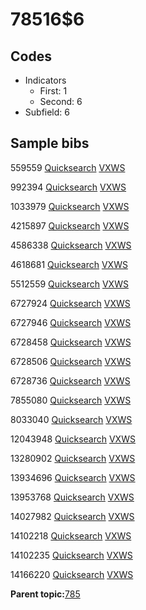 # 78516$6

## Codes

-   Indicators
    -   First: 1
    -   Second: 6
-   Subfield: 6

## Sample bibs

559559 [Quicksearch](https://search.library.yale.edu/catalog/559559) [VXWS](http://prodorbis.library.yale.edu:7014/vxws/GetHoldingsService?bibId=559559)

992394 [Quicksearch](https://search.library.yale.edu/catalog/992394) [VXWS](http://prodorbis.library.yale.edu:7014/vxws/GetHoldingsService?bibId=992394)

1033979 [Quicksearch](https://search.library.yale.edu/catalog/1033979) [VXWS](http://prodorbis.library.yale.edu:7014/vxws/GetHoldingsService?bibId=1033979)

4215897 [Quicksearch](https://search.library.yale.edu/catalog/4215897) [VXWS](http://prodorbis.library.yale.edu:7014/vxws/GetHoldingsService?bibId=4215897)

4586338 [Quicksearch](https://search.library.yale.edu/catalog/4586338) [VXWS](http://prodorbis.library.yale.edu:7014/vxws/GetHoldingsService?bibId=4586338)

4618681 [Quicksearch](https://search.library.yale.edu/catalog/4618681) [VXWS](http://prodorbis.library.yale.edu:7014/vxws/GetHoldingsService?bibId=4618681)

5512559 [Quicksearch](https://search.library.yale.edu/catalog/5512559) [VXWS](http://prodorbis.library.yale.edu:7014/vxws/GetHoldingsService?bibId=5512559)

6727924 [Quicksearch](https://search.library.yale.edu/catalog/6727924) [VXWS](http://prodorbis.library.yale.edu:7014/vxws/GetHoldingsService?bibId=6727924)

6727946 [Quicksearch](https://search.library.yale.edu/catalog/6727946) [VXWS](http://prodorbis.library.yale.edu:7014/vxws/GetHoldingsService?bibId=6727946)

6728458 [Quicksearch](https://search.library.yale.edu/catalog/6728458) [VXWS](http://prodorbis.library.yale.edu:7014/vxws/GetHoldingsService?bibId=6728458)

6728506 [Quicksearch](https://search.library.yale.edu/catalog/6728506) [VXWS](http://prodorbis.library.yale.edu:7014/vxws/GetHoldingsService?bibId=6728506)

6728736 [Quicksearch](https://search.library.yale.edu/catalog/6728736) [VXWS](http://prodorbis.library.yale.edu:7014/vxws/GetHoldingsService?bibId=6728736)

7855080 [Quicksearch](https://search.library.yale.edu/catalog/7855080) [VXWS](http://prodorbis.library.yale.edu:7014/vxws/GetHoldingsService?bibId=7855080)

8033040 [Quicksearch](https://search.library.yale.edu/catalog/8033040) [VXWS](http://prodorbis.library.yale.edu:7014/vxws/GetHoldingsService?bibId=8033040)

12043948 [Quicksearch](https://search.library.yale.edu/catalog/12043948) [VXWS](http://prodorbis.library.yale.edu:7014/vxws/GetHoldingsService?bibId=12043948)

13280902 [Quicksearch](https://search.library.yale.edu/catalog/13280902) [VXWS](http://prodorbis.library.yale.edu:7014/vxws/GetHoldingsService?bibId=13280902)

13934696 [Quicksearch](https://search.library.yale.edu/catalog/13934696) [VXWS](http://prodorbis.library.yale.edu:7014/vxws/GetHoldingsService?bibId=13934696)

13953768 [Quicksearch](https://search.library.yale.edu/catalog/13953768) [VXWS](http://prodorbis.library.yale.edu:7014/vxws/GetHoldingsService?bibId=13953768)

14027982 [Quicksearch](https://search.library.yale.edu/catalog/14027982) [VXWS](http://prodorbis.library.yale.edu:7014/vxws/GetHoldingsService?bibId=14027982)

14102218 [Quicksearch](https://search.library.yale.edu/catalog/14102218) [VXWS](http://prodorbis.library.yale.edu:7014/vxws/GetHoldingsService?bibId=14102218)

14102235 [Quicksearch](https://search.library.yale.edu/catalog/14102235) [VXWS](http://prodorbis.library.yale.edu:7014/vxws/GetHoldingsService?bibId=14102235)

14166220 [Quicksearch](https://search.library.yale.edu/catalog/14166220) [VXWS](http://prodorbis.library.yale.edu:7014/vxws/GetHoldingsService?bibId=14166220)

**Parent topic:**[785](../../tags/785/785.md)


